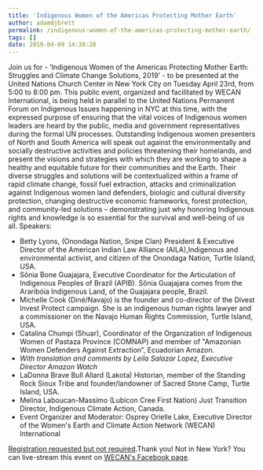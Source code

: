 ```yaml
---
title: 'Indigenous Women of the Americas Protecting Mother Earth'
author: adamdjbrett
permalink: /indigenous-women-of-the-americas-protecting-mother-earth/
tags: []
date: 2019-04-09 14:28:28
---
```

Join us for - ‘Indigenous Women of the Americas Protecting Mother Earth: Struggles and Climate Change Solutions, 2019' - to be presented at the United Nations Church Center in New York City on Tuesday April 23rd, from 5:00 to 8:00 pm. This public event, organized and facilitated by WECAN International, is being held in parallel to the United Nations Permanent Forum on Indigenous Issues happening in NYC at this time, with the expressed purpose of ensuring that the vital voices of Indigenous women leaders are heard by the public, media and government representatives during the formal UN processes. Outstanding Indigenous women presenters of North and South America will speak out against the environmentally and socially destructive activities and policies threatening their homelands, and present the visions and strategies with which they are working to shape a healthy and equitable future for their communities and the Earth. Their diverse struggles and solutions will be contextualized within a frame of rapid climate change, fossil fuel extraction, attacks and criminalization against Indigenous women land defenders, biologic and cultural diversity protection, changing destructive economic frameworks, forest protection, and community-led solutions – demonstrating just why honoring Indigenous rights and knowledge is so essential for the survival and well-being of us all. Speakers:

*   Betty Lyons, (Onondaga Nation, Snipe Clan) President & Executive Director of the American Indian Law Alliance (AILA),Indigenous and environmental activist, and citizen of the Onondaga Nation, Turtle Island, USA.
*   Sônia Bone Guajajara, Executive Coordinator for the Articulation of Indigenous Peoples of Brazil (APIB). Sônia Guajajara comes from the Araribóia Indigenous Land, of the Guajajara people, Brazil.
*   Michelle Cook (Diné/Navajo) is the founder and co-director of the Divest Invest Protect campaign. She is an indigenous human rights lawyer and a commissioner on the Navajo Human Rights Commission, Turtle Island, USA.
*   Catalina Chumpi (Shuar), Coordinator of the Organization of Indigenous Women of Pastaza Province (COMNAP) and member of "Amazonian Women Defenders Against Extraction”, Ecuadorian Amazon.
* _With translation and comments by Leila Salazar Lopez, Executive Director Amazon Watch_
*   LaDonna Brave Bull Allard (Lakota) Historian, member of the Standing Rock Sioux Tribe and founder/landowner of Sacred Stone Camp, Turtle Island, USA.
*   Melina Laboucan-Massimo (Lubicon Cree First Nation) Just Transition Director, Indigenous Climate Action, Canada.
*   Event Organizer and Moderator: Osprey Orielle Lake, Executive Director of the Women's Earth and Climate Action Network (WECAN) International

[Registration requested but not required](https://www.eventbrite.com/e/indigenous-women-of-the-americas-protecting-mother-earth-2019-tickets-58654344724).Thank you! Not in New York? You can live-stream this event on [WECAN's Facebook page](https://www.facebook.com/WECAN.Intl/).

